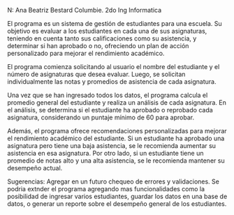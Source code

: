 
N: Ana Beatriz Bestard Columbie. 2do Ing Informatica



El programa es un sistema de gestión de estudiantes para una escuela. Su objetivo es evaluar a los estudiantes en cada una de sus asignaturas, teniendo en cuenta tanto sus calificaciones como su asistencia, y determinar si han aprobado o no, ofreciendo un plan de acción personalizado para mejorar el rendimiento académico.

El programa comienza solicitando al usuario el nombre del estudiante y el número de asignaturas que desea evaluar. Luego, se solicitan individualmente las notas y promedios de asistencia de cada asignatura. 

Una vez que se han ingresado todos los datos, el programa calcula el promedio general del estudiante y realiza un análisis de cada asignatura. En el análisis, se determina si el estudiante ha aprobado o reprobado cada asignatura, considerando un puntaje mínimo de 60 para aprobar.

Además, el programa ofrece recomendaciones personalizadas para mejorar el rendimiento académico del estudiante. Si un estudiante ha aprobado una asignatura pero tiene una baja asistencia, se le recomienda aumentar su asistencia en esa asignatura. Por otro lado, si un estudiante tiene un promedio de notas alto y una alta asistencia, se le recomienda mantener su desempeño actual.

Sugerencias: Agregar en un futuro chequeo de errores y validaciones. Se podria extnder el programa agregando mas funcionalidades como la posibilidad de ingresar varios estudiantes, guardar los datos en una base de datos, o generar un reporte sobre el desempeño general de los estudiantes. 

